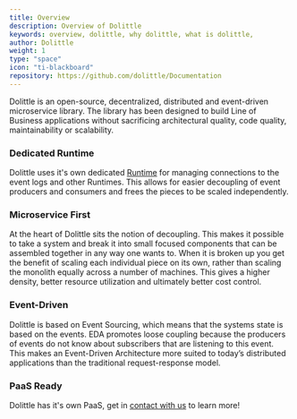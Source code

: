 ```yaml
---
title: Overview
description: Overview of Dolittle
keywords: overview, dolittle, why dolittle, what is dolittle, 
author: Dolittle
weight: 1
type: "space"
icon: "ti-blackboard"
repository: https://github.com/dolittle/Documentation
---
```


Dolittle is an open-source, decentralized, distributed and event-driven microservice library. The library has been designed to build Line of Business applications without sacrificing architectural quality, code quality, maintainability or scalability.

### Dedicated Runtime
Dolittle uses it's own dedicated [Runtime](https://github.com/dolittle/Runtime) for managing connections to the event logs and other Runtimes. This allows for easier decoupling of event producers and consumers and frees the pieces to be scaled independently.

### Microservice First
At the heart of Dolittle sits the notion of decoupling. This makes it possible to take a system and break it into small focused components
that can be assembled together in any way one wants to. When it is broken up you get the benefit of scaling each individual piece on its own, rather than scaling the monolith
equally across a number of machines. This gives a higher density, better resource utilization and ultimately better cost
control.

### Event-Driven
Dolittle is based on Event Sourcing, which means that the systems state is based on the events.
EDA promotes loose coupling because the producers of events do not know about subscribers that are listening to this event. This makes an Event-Driven Architecture more suited to today’s distributed applications than the traditional request-response model.

### PaaS Ready
Dolittle has it's own PaaS, get in [contact with us](https://dolittle.com/contact-us) to learn more!
